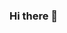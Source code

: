 ### Hi there 👋

<!--
**santiagolimas/santiagolimas** is a ✨ _special_ ✨ repository because its `README.md` (this file) appears on your GitHub profile.

- 🔭 I’m currently working as an iOS Software Engineer.
- 👀 I’m interested in iOS development.
- 🌱 I’m currently learning VIPER architecture and SwiftUI.
- 📫 How to reach me: santiagolimasg@gmail.com
-->
